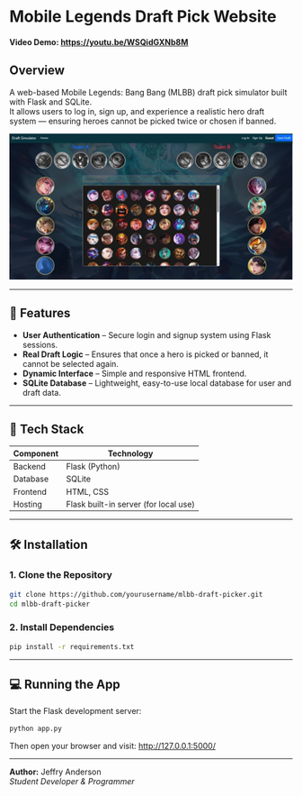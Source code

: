# Mobile Legends Draft Pick Website

#### Video Demo:  https://youtu.be/WSQidGXNb8M

## Overview

A web-based Mobile Legends: Bang Bang (MLBB) draft pick simulator built with Flask and SQLite.  
It allows users to log in, sign up, and experience a realistic hero draft system — ensuring heroes cannot be picked twice or chosen if banned.

![Preview](./static/demo.png)

---

## 🚀 Features
- **User Authentication** – Secure login and signup system using Flask sessions.  
- **Real Draft Logic** – Ensures that once a hero is picked or banned, it cannot be selected again.  
- **Dynamic Interface** – Simple and responsive HTML frontend.  
- **SQLite Database** – Lightweight, easy-to-use local database for user and draft data.  

---

## 🧩 Tech Stack
| Component | Technology |
|------------|-------------|
| Backend | Flask (Python) |
| Database | SQLite |
| Frontend | HTML, CSS |
| Hosting | Flask built-in server (for local use) |

---

## 🛠️ Installation

### 1. Clone the Repository
```bash
git clone https://github.com/yourusername/mlbb-draft-picker.git
cd mlbb-draft-picker
```

### 2. Install Dependencies
```bash
pip install -r requirements.txt
```

---

## 💻 Running the App
Start the Flask development server:
```bash
python app.py
```

Then open your browser and visit:
http://127.0.0.1:5000/

---

**Author:** Jeffry Anderson  
*Student Developer & Programmer*
